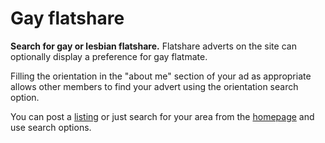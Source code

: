 Gay flatshare
=============

**Search for gay or lesbian flatshare.** Flatshare adverts on the site can
optionally display a preference for gay flatmate.

Filling the orientation in the "about me" section of your ad as appropriate
allows other members to find your advert using the orientation search option.

You can post a [listing](/rooms/post) or just search for your area
from the [homepage](/rooms/) and use search options.
